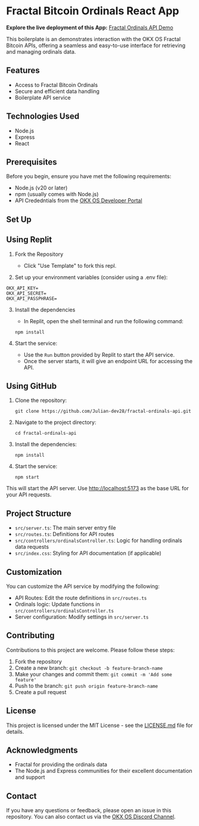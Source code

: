 # Fractal Bitcoin Ordinals React App

**Explore the live deployment of this App:**
[Fractal Ordinals API Demo](https://fractal-demo-Juliandev28.replit.app)

This boilerplate is an demonstrates interaction with the OKX OS Fractal Bitcoin APIs, offering a seamless and easy-to-use interface for retrieving and managing ordinals data.

## Features

- Access to Fractal Bitcoin Ordinals
- Secure and efficient data handling
- Boilerplate API service

## Technologies Used

- Node.js
- Express
- React

## Prerequisites

Before you begin, ensure you have met the following requirements:

- Node.js (v20 or later)
- npm (usually comes with Node.js)
- API Crededntials from the [OKX OS Developer Portal](https://www.okx.com/web3/build/dev-portal)

## Set Up

## Using Replit

1. Fork the Repository
   - Click "Use Template" to fork this repl.
   
2. Set up your environment variables (consider using a .env file):
```
OKX_API_KEY=
OKX_API_SECRET=
OKX_API_PASSPHRASE=
```


3. Install the dependencies
   - In Replit, open the shell terminal and run the following command:
   ```
   npm install
   ```

4. Start the service:
   - Use the `Run` button provided by Replit to start the API service.
   - Once the server starts, it will give an endpoint URL for accessing the API.

## Using GitHub
1. Clone the repository:
   ```
   git clone https://github.com/Julian-dev28/fractal-ordinals-api.git
   ```

2. Navigate to the project directory:
   ```
   cd fractal-ordinals-api
   ```

3. Install the dependencies:
   ```
   npm install
   ```

4. Start the service:
   ```
   npm start
   ```

This will start the API server. Use [http://localhost:5173](http://localhost:5173) as the base URL for your API requests.

## Project Structure

- `src/server.ts`: The main server entry file
- `src/routes.ts`: Definitions for API routes
- `src/controllers/ordinalsController.ts`: Logic for handling ordinals data requests
- `src/index.css`: Styling for API documentation (if applicable)

## Customization

You can customize the API service by modifying the following:

- API Routes: Edit the route definitions in `src/routes.ts`
- Ordinals logic: Update functions in `src/controllers/ordinalsController.ts`
- Server configuration: Modify settings in `src/server.ts`

## Contributing

Contributions to this project are welcome. Please follow these steps:

1. Fork the repository
2. Create a new branch: `git checkout -b feature-branch-name`
3. Make your changes and commit them: `git commit -m 'Add some feature'`
4. Push to the branch: `git push origin feature-branch-name`
5. Create a pull request

## License

This project is licensed under the MIT License - see the [LICENSE.md](LICENSE.md) file for details.

## Acknowledgments

- Fractal for providing the ordinals data
- The Node.js and Express communities for their excellent documentation and support

## Contact

If you have any questions or feedback, please open an issue in this repository.
You can also contact us via the [OKX OS Discord Channel](https://discord.com/channels/1260193012223578164/1267467417848643585).